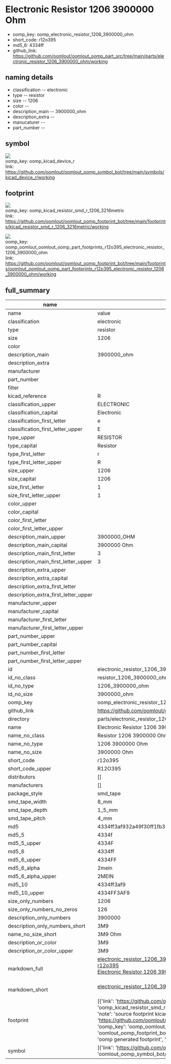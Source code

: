 # Electronic Resistor 1206 3900000 Ohm

  
* oomp_key: oomp_electronic_resistor_1206_3900000_ohm 
* short_code: r12o395
* md5_6: 4334ff  
* github_link: https://github.com/oomlout/oomlout_oomp_part_src/tree/main/parts/electronic_resistor_1206_3900000_ohm/working  
## naming details
* classification -- electronic
* type -- resistor
* size -- 1206
* color -- 
* description_main -- 3900000_ohm
* description_extra -- 
* manucaturer -- 
* part_number -- 



## symbol

![](symbol/{index}/working/working_600.png)  
oomp_key: oomp_kicad_device_r  
link: https://github.com/oomlout/oomlout_oomp_symbol_bot/tree/main/symbols/kicad_device_r/working  

## footprint

![](footprint/{index}/working/working_600.png)  
oomp_key: oomp_kicad_resistor_smd_r_1206_3216metric  
link: https://github.com/oomlout/oomlout_oomp_footprint_bot/tree/main/footprints/kicad_resistor_smd_r_1206_3216metric/working  

![](footprint/{index}/working/working_600.png)  
oomp_key: oomp_oomlout_oomlout_oomp_part_footprints_r12o395_electronic_resistor_1206_3900000_ohm  
link: https://github.com/oomlout/oomlout_oomp_footprint_bot/tree/main/footprints/oomlout_oomlout_oomp_part_footprints_r12o395_electronic_resistor_1206_3900000_ohm/working  

## full_summary
| name | value | 
| --- | --- | 
| name | value | 
| classification | electronic | 
| type | resistor | 
| size | 1206 | 
| color |  | 
| description_main | 3900000_ohm | 
| description_extra |  | 
| manufacturer |  | 
| part_number |  | 
| filter |  | 
| kicad_reference | R | 
| classification_upper | ELECTRONIC | 
| classification_capital | Electronic | 
| classification_first_letter | e | 
| classification_first_letter_upper | E | 
| type_upper | RESISTOR | 
| type_capital | Resistor | 
| type_first_letter | r | 
| type_first_letter_upper | R | 
| size_upper | 1206 | 
| size_capital | 1206 | 
| size_first_letter | 1 | 
| size_first_letter_upper | 1 | 
| color_upper |  | 
| color_capital |  | 
| color_first_letter |  | 
| color_first_letter_upper |  | 
| description_main_upper | 3900000_OHM | 
| description_main_capital | 3900000 Ohm | 
| description_main_first_letter | 3 | 
| description_main_first_letter_upper | 3 | 
| description_extra_upper |  | 
| description_extra_capital |  | 
| description_extra_first_letter |  | 
| description_extra_first_letter_upper |  | 
| manufacturer_upper |  | 
| manufacturer_capital |  | 
| manufacturer_first_letter |  | 
| manufacturer_first_letter_upper |  | 
| part_number_upper |  | 
| part_number_capital |  | 
| part_number_first_letter |  | 
| part_number_first_letter_upper |  | 
| id | electronic_resistor_1206_3900000_ohm | 
| id_no_class | resistor_1206_3900000_ohm | 
| id_no_type | 1206_3900000_ohm | 
| id_no_size | 3900000_ohm | 
| oomp_key | oomp_electronic_resistor_1206_3900000_ohm | 
| github_link | https://github.com/oomlout/oomlout_oomp_part_src/tree/main/parts/electronic_resistor_1206_3900000_ohm/working | 
| directory | parts/electronic_resistor_1206_3900000_ohm | 
| name | Electronic Resistor 1206 3900000 Ohm | 
| name_no_class | Resistor 1206 3900000 Ohm | 
| name_no_type | 1206 3900000 Ohm | 
| name_no_size | 3900000 Ohm | 
| short_code | r12o395 | 
| short_code_upper | R12O395 | 
| distributors | [] | 
| manufacturers | [] | 
| package_style | smd_tape | 
| smd_tape_width | 8_mm | 
| smd_tape_depth | 1_5_mm | 
| smd_tape_pitch | 4_mm | 
| md5 | 4334ff3af932a49f30ff1fb31aa200bd | 
| md5_5 | 4334f | 
| md5_5_upper | 4334F | 
| md5_6 | 4334ff | 
| md5_6_upper | 4334FF | 
| md5_6_alpha | 2mein | 
| md5_6_alpha_upper | 2MEIN | 
| md5_10 | 4334ff3af9 | 
| md5_10_upper | 4334FF3AF9 | 
| size_only_numbers | 1206 | 
| size_only_numbers_no_zeros | 126 | 
| description_only_numbers | 3900000 | 
| description_only_numbers_short | 3M9 | 
| name_no_size_short | 3M9 Ohm | 
| description_or_color | 3M9 | 
| description_or_color_upper | 3M9 | 
| markdown_full | [electronic_resistor_1206_3900000_ohm](https://github.com/oomlout/oomlout_oomp_part_src/tree/main/parts/electronic_resistor_1206_3900000_ohm/working)<br>[r12o395](https://github.com/oomlout/oomlout_oomp_part_src/tree/main/parts/electronic_resistor_1206_3900000_ohm/working)<br>[Electronic Resistor 1206 3900000 Ohm](https://github.com/oomlout/oomlout_oomp_part_src/tree/main/parts/electronic_resistor_1206_3900000_ohm/working)<br><br> | 
| markdown_short | [electronic_resistor_1206_3900000_ohm](https://github.com/oomlout/oomlout_oomp_part_src/tree/main/parts/electronic_resistor_1206_3900000_ohm/working)<br><br> | 
| footprint | [{'link': 'https://github.com/oomlout/oomlout_oomp_footprint_bot/tree/main/foootprntss/kicad_resistor_smd_r_1206_3216metric', 'oomp_key': 'oomp_kicad_resistor_smd_r_1206_3216metric', 'directory': 'oomlout_oomp_footprint_bot/footprints/kicad_resistor_smd_r_1206_3216metric//working/working.kicad_mod', 'note': 'source footprint kicad_resistor_smd_r_1206_3216metric', 'index': 0}, {'link': 'https://github.com/oomlout/oomlout_oomp_footprint_bot/tree/main/foootprntss/oomlout_oomlout_oomp_part_footprints_r12o395_electronic_resistor_1206_3900000_ohm', 'oomp_key': 'oomp_oomlout_oomlout_oomp_part_footprints_r12o395_electronic_resistor_1206_3900000_ohm', 'directory': 'oomlout_oomp_footprint_bot/footprints/oomlout_oomlout_oomp_part_footprints_r12o395_electronic_resistor_1206_3900000_ohm//working/working.kicad_mod', 'note': 'oomp generated footprint', 'index': 1}] | 
| symbol | [{'link': 'https://github.com/oomlout/oomlout_oomp_symbol_bot/tree/main/symbols/kicad_device_r', 'oomp_key': 'oomp_kicad_device_r', 'directory': 'oomlout_oomp_symbol_bot/symbols/kicad_device_r//working/working.kicad_sym', 'index': 0}] | 
